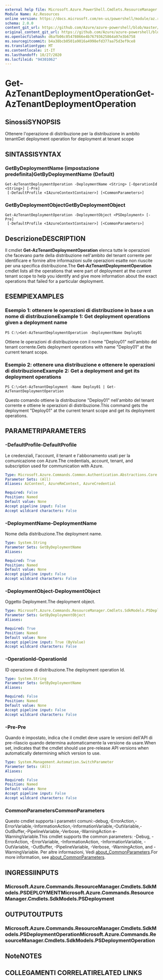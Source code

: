 ```yaml
---
external help file: Microsoft.Azure.PowerShell.Cmdlets.ResourceManager.dll-Help.xml
Module Name: Az.Resources
online version: https://docs.microsoft.com/en-us/powershell/module/az.resources/get-aztenantdeploymentoperation
schema: 2.0.0
content_git_url: https://github.com/Azure/azure-powershell/blob/master/src/Resources/Resources/help/Get-AzTenantDeploymentOperation.md
original_content_git_url: https://github.com/Azure/azure-powershell/blob/master/src/Resources/Resources/help/Get-AzTenantDeploymentOperation.md
ms.openlocfilehash: d6afb06c05478066e4b76793625864a97e3b6758
ms.sourcegitcommit: b4a38bcb0501a9016a4998efd377aa75d3ef9ce8
ms.translationtype: MT
ms.contentlocale: it-IT
ms.lasthandoff: 10/27/2020
ms.locfileid: "94301062"
---
```

# <span data-ttu-id="25167-101">Get-AzTenantDeploymentOperation</span><span class="sxs-lookup"><span data-stu-id="25167-101">Get-AzTenantDeploymentOperation</span></span>

## <span data-ttu-id="25167-102">Sinossi</span><span class="sxs-lookup"><span data-stu-id="25167-102">SYNOPSIS</span></span>
<span data-ttu-id="25167-103">Ottenere l'operazione di distribuzione per la distribuzione in ambito tenant</span><span class="sxs-lookup"><span data-stu-id="25167-103">Get deployment operation for deployment at tenant scope</span></span>

## <span data-ttu-id="25167-104">SINTASSI</span><span class="sxs-lookup"><span data-stu-id="25167-104">SYNTAX</span></span>

### <span data-ttu-id="25167-105">GetByDeploymentName (impostazione predefinita)</span><span class="sxs-lookup"><span data-stu-id="25167-105">GetByDeploymentName (Default)</span></span>
```
Get-AzTenantDeploymentOperation -DeploymentName <String> [-OperationId <String>] [-Pre]
 [-DefaultProfile <IAzureContextContainer>] [<CommonParameters>]
```

### <span data-ttu-id="25167-106">GetByDeploymentObject</span><span class="sxs-lookup"><span data-stu-id="25167-106">GetByDeploymentObject</span></span>
```
Get-AzTenantDeploymentOperation -DeploymentObject <PSDeployment> [-Pre]
 [-DefaultProfile <IAzureContextContainer>] [<CommonParameters>]
```

## <span data-ttu-id="25167-107">Descrizione</span><span class="sxs-lookup"><span data-stu-id="25167-107">DESCRIPTION</span></span>
<span data-ttu-id="25167-108">Il cmdlet **Get-AzTenantDeploymentOperation** elenca tutte le operazioni che facevano parte della distribuzione nell'ambito del tenant corrente per identificare e fornire altre informazioni sulle operazioni esatte non riuscite per una specifica distribuzione.</span><span class="sxs-lookup"><span data-stu-id="25167-108">The **Get-AzTenantDeploymentOperation** cmdlet lists all the operations that were part of deployment at the current tenant scope to help you identify and give more information about the exact operations that failed for a particular deployment.</span></span>

## <span data-ttu-id="25167-109">ESEMPI</span><span class="sxs-lookup"><span data-stu-id="25167-109">EXAMPLES</span></span>

### <span data-ttu-id="25167-110">Esempio 1: ottenere le operazioni di distribuzione in base a un nome di distribuzione</span><span class="sxs-lookup"><span data-stu-id="25167-110">Example 1: Get deployment operations given a deployment name</span></span>
```
PS C:\>Get-AzTenantDeploymentOperation -DeploymentName Deploy01
```

<span data-ttu-id="25167-111">Ottiene le operazioni di distribuzione con il nome "Deploy01" nell'ambito del tenant corrente.</span><span class="sxs-lookup"><span data-stu-id="25167-111">Gets deployment operations with name "Deploy01" at the current tenant scope.</span></span>

### <span data-ttu-id="25167-112">Esempio 2: ottenere una distribuzione e ottenere le operazioni di distribuzione</span><span class="sxs-lookup"><span data-stu-id="25167-112">Example 2: Get a deployment and get its deployment operations</span></span>
```
PS C:\>Get-AzTenantDeployment -Name Deploy01 | Get-AzTenantDeploymentOperation
```

<span data-ttu-id="25167-113">Questo comando ottiene la distribuzione "Deploy01" nell'ambito del tenant corrente e ottiene le operazioni di distribuzione.</span><span class="sxs-lookup"><span data-stu-id="25167-113">This command gets the deployment "Deploy01" at the current tenant scope and get its deployment operations.</span></span>

## <span data-ttu-id="25167-114">PARAMETRI</span><span class="sxs-lookup"><span data-stu-id="25167-114">PARAMETERS</span></span>

### <span data-ttu-id="25167-115">-DefaultProfile</span><span class="sxs-lookup"><span data-stu-id="25167-115">-DefaultProfile</span></span>
<span data-ttu-id="25167-116">Le credenziali, l'account, il tenant e l'abbonamento usati per la comunicazione con Azure.</span><span class="sxs-lookup"><span data-stu-id="25167-116">The credentials, account, tenant, and subscription used for communication with Azure.</span></span>

```yaml
Type: Microsoft.Azure.Commands.Common.Authentication.Abstractions.Core.IAzureContextContainer
Parameter Sets: (All)
Aliases: AzContext, AzureRmContext, AzureCredential

Required: False
Position: Named
Default value: None
Accept pipeline input: False
Accept wildcard characters: False
```

### <span data-ttu-id="25167-117">-DeploymentName</span><span class="sxs-lookup"><span data-stu-id="25167-117">-DeploymentName</span></span>
<span data-ttu-id="25167-118">Nome della distribuzione.</span><span class="sxs-lookup"><span data-stu-id="25167-118">The deployment name.</span></span>

```yaml
Type: System.String
Parameter Sets: GetByDeploymentName
Aliases:

Required: True
Position: Named
Default value: None
Accept pipeline input: False
Accept wildcard characters: False
```

### <span data-ttu-id="25167-119">-DeploymentObject</span><span class="sxs-lookup"><span data-stu-id="25167-119">-DeploymentObject</span></span>
<span data-ttu-id="25167-120">Oggetto Deployment.</span><span class="sxs-lookup"><span data-stu-id="25167-120">The deployment object.</span></span>

```yaml
Type: Microsoft.Azure.Commands.ResourceManager.Cmdlets.SdkModels.PSDeployment
Parameter Sets: GetByDeploymentObject
Aliases:

Required: True
Position: Named
Default value: None
Accept pipeline input: True (ByValue)
Accept wildcard characters: False
```

### <span data-ttu-id="25167-121">-OperationId</span><span class="sxs-lookup"><span data-stu-id="25167-121">-OperationId</span></span>
<span data-ttu-id="25167-122">ID operazione di distribuzione.</span><span class="sxs-lookup"><span data-stu-id="25167-122">The deployment operation Id.</span></span>

```yaml
Type: System.String
Parameter Sets: GetByDeploymentName
Aliases:

Required: False
Position: Named
Default value: None
Accept pipeline input: False
Accept wildcard characters: False
```

### <span data-ttu-id="25167-123">-Pre</span><span class="sxs-lookup"><span data-stu-id="25167-123">-Pre</span></span>
<span data-ttu-id="25167-124">Quando è impostato, indica che il cmdlet deve usare le versioni dell'API di pre-rilascio quando determina automaticamente la versione da usare.</span><span class="sxs-lookup"><span data-stu-id="25167-124">When set, indicates that the cmdlet should use pre-release API versions when automatically determining which version to use.</span></span>

```yaml
Type: System.Management.Automation.SwitchParameter
Parameter Sets: (All)
Aliases:

Required: False
Position: Named
Default value: None
Accept pipeline input: False
Accept wildcard characters: False
```

### <span data-ttu-id="25167-125">CommonParameters</span><span class="sxs-lookup"><span data-stu-id="25167-125">CommonParameters</span></span>
<span data-ttu-id="25167-126">Questo cmdlet supporta i parametri comuni:-debug,-ErrorAction,-ErrorVariable,-InformationAction,-InformationVariable,-OutVariable,-OutBuffer,-PipelineVariable,-Verbose,-WarningAction e-WarningVariable.</span><span class="sxs-lookup"><span data-stu-id="25167-126">This cmdlet supports the common parameters: -Debug, -ErrorAction, -ErrorVariable, -InformationAction, -InformationVariable, -OutVariable, -OutBuffer, -PipelineVariable, -Verbose, -WarningAction, and -WarningVariable.</span></span> <span data-ttu-id="25167-127">Per altre informazioni, Vedi [about_CommonParameters](http://go.microsoft.com/fwlink/?LinkID=113216).</span><span class="sxs-lookup"><span data-stu-id="25167-127">For more information, see [about_CommonParameters](http://go.microsoft.com/fwlink/?LinkID=113216).</span></span>

## <span data-ttu-id="25167-128">INGRESSI</span><span class="sxs-lookup"><span data-stu-id="25167-128">INPUTS</span></span>

### <span data-ttu-id="25167-129">Microsoft.Azure.Commands.ResourceManager.Cmdlets.SdkModels.PSDEPLOYMENT</span><span class="sxs-lookup"><span data-stu-id="25167-129">Microsoft.Azure.Commands.ResourceManager.Cmdlets.SdkModels.PSDeployment</span></span>

## <span data-ttu-id="25167-130">OUTPUT</span><span class="sxs-lookup"><span data-stu-id="25167-130">OUTPUTS</span></span>

### <span data-ttu-id="25167-131">Microsoft.Azure.Commands.ResourceManager.Cmdlets.SdkModels.PSDeploymentOperation</span><span class="sxs-lookup"><span data-stu-id="25167-131">Microsoft.Azure.Commands.ResourceManager.Cmdlets.SdkModels.PSDeploymentOperation</span></span>

## <span data-ttu-id="25167-132">Note</span><span class="sxs-lookup"><span data-stu-id="25167-132">NOTES</span></span>

## <span data-ttu-id="25167-133">COLLEGAMENTI CORRELATI</span><span class="sxs-lookup"><span data-stu-id="25167-133">RELATED LINKS</span></span>
